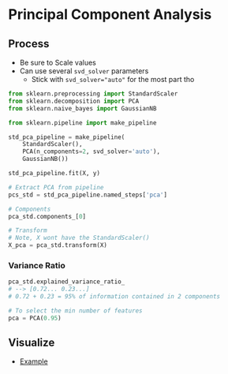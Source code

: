# Principal Component Analysis

## Process

* Be sure to Scale values
* Can use several `svd_solver` parameters
  * Stick with `svd_solver="auto"` for the most part tho

```python
from sklearn.preprocessing import StandardScaler
from sklearn.decomposition import PCA
from sklearn.naive_bayes import GaussianNB

from sklearn.pipeline import make_pipeline

std_pca_pipeline = make_pipeline(
    StandardScaler(),
    PCA(n_components=2, svd_solver='auto'),
    GaussianNB())

std_pca_pipeline.fit(X, y)

# Extract PCA from pipeline
pcs_std = std_pca_pipeline.named_steps['pca']

# Components
pca_std.components_[0]

# Transform
# Note, X wont have the StandardScaler()
X_pca = pca_std.transform(X)
```

### Variance Ratio

```python
pca_std.explained_variance_ratio_
# --> [0.72... 0.23...]
# 0.72 + 0.23 = 95% of information contained in 2 components

# To select the min number of features
pca = PCA(0.95)
```

## Visualize

* [Example](https://towardsdatascience.com/pca-using-python-scikit-learn-e653f8989e60)
